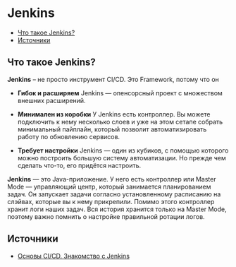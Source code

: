 # Jenkins
- [Что такое Jenkins?](#что-такое-jenkins)
- [Источники](#источники)

## Что такое Jenkins?
__Jenkins__ – не просто инструмент CI/CD. Это Framework, потому что он

- __Гибок и расширяем__ Jenkins — опенсорсный проект с множеством внешних расширений.

- __Минимален из коробки__ У Jenkins есть контроллер. Вы можете подключить к нему несколько слоев и уже на этом сетапе собрать минимальный пайплайн, который позволит автоматизировать работу по обновлению сервисов.

- __Требует настройки__ Jenkins — один из кубиков, с помощью которого можно построить большую систему автоматизации. Но прежде чем сделать что-то, его придётся настроить.

__Jenkins__ — это Java-приложение. У него есть контроллер или Master Mode — управляющий центр, который занимается планированием задач. Он запускает задачи согласно установленному расписанию на слэйвах, которые вы к нему прикрепили. Помимо этого контроллер хранит логи наших задач. Вся история хранится только на Master Mode, поэтому важно помнить о настройке правильной ротации логов.



## Источники
- [Основы CI/CD. Знакомство с Jenkins](#https://habr.com/ru/companies/slurm/articles/691876/)